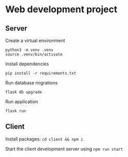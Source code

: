 # Web development project

## Server

Create a virtual environment

```
python3 -m venv .venv
source .venv/bin/activate
```

Install dependencies

```
pip install -r requirements.txt
```

Run database migrations

```
flask db upgrade
```

Run application

```
flask run
```

## Client
Install packages: `cd client && npm i`

Start the client development server using `npm run start`
